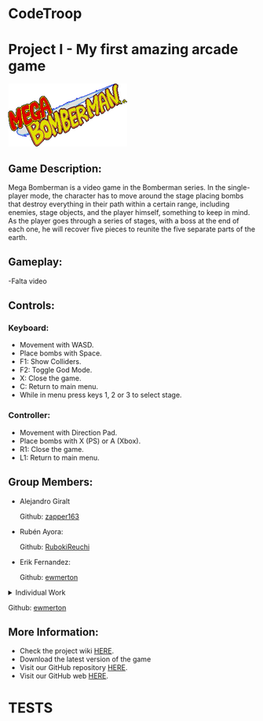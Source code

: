 # CodeTroop
# Project I - My first amazing arcade game

![](https://github.com/ewmerton/CodeTroop/blob/main/Project_7_Solution/Game/Assets/Mega_bomberman_logo.png?raw=true)

## Game Description:

Mega Bomberman is a video game in the Bomberman series. In the single-player mode, the character has to move around the stage placing bombs that destroy everything in their path within a certain range, including enemies, stage objects, and the player himself, something to keep in mind. As the player goes through a series of stages, with a boss at the end of each one, he will recover five pieces to reunite the five separate parts of the earth.


## Gameplay:
-Falta video

## Controls:
### Keyboard:
- Movement with WASD.<br>
- Place bombs with Space.<br>
- F1: Show Colliders.
- F2: Toggle God Mode.
- X: Close the game.
- C: Return to main menu.
- While in menu press keys 1, 2 or 3 to select stage.
### Controller:
- Movement with Direction Pad.<br>
- Place bombs with X (PS) or A (Xbox).<br>
- R1: Close the game.
- L1: Return to main menu.

## Group Members:

* Alejandro Giralt

  Github: [zapper163](https://github.com/zapper163)

* Rubén Ayora: 

  Github: [RubokiReuchi](https://github.com/RubokiReuchi)

* Erik Fernandez:

  Github: [ewmerton](https://github.com/ewmerton)

<details> 
  <summary> Individual Work </summary>
  - Stages and HUD Sprites.<br>
  - Lifes and Score implementation.<br>
  - Website design.<br>
</details>

  Github: [ewmerton](https://github.com/ewmerton)
  
## More Information:

- Check the project wiki [HERE](https://github.com/ewmerton/CodeTroop/wiki). 
- Download the latest version of the game 
- Visit our GitHub repository [HERE](https://github.com/ewmerton/CodeTroop).
- Visit our GitHub web [HERE](https://ewmerton.github.io/CodeTroop).



# TESTS

